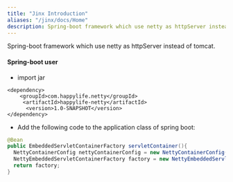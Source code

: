 ```yaml
---
title: "Jinx Introduction"
aliases: "/jinx/docs/Home"
description: Spring-boot framework which use netty as httpServer instead of tomcat.
---
```


Spring-boot framework which use netty as httpServer instead of tomcat.

#### Spring-boot user

* import jar

```
<dependency>
    <groupId>com.happylife.netty</groupId>
     <artifactId>happylife-netty</artifactId>
      <version>1.0-SNAPSHOT</version>
</dependency>
```  

* Add the following code to the application class of spring boot:

```java
@Bean
public EmbeddedServletContainerFactory servletContainer(){
  NettyContainerConfig nettyContainerConfig = new NettyContainerConfig();
  NettyEmbeddedServletContainerFactory factory = new NettyEmbeddedServletContainerFactory(nettyContainerConfig);
  return factory;
}
```